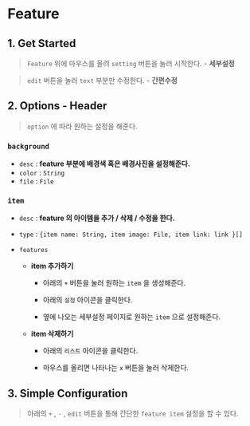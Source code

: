 # Feature

## 1. Get Started

> `Feature` 위에 마우스를 올려 `setting` 버튼을 눌러 시작한다. - **세부설정**

> `edit` 버튼을 눌러 `text` 부분만 수정한다. - **간편수정**

## 2. Options - Header

> `option` 에 따라 원하는 설정을 해준다.

### `background`

- `desc` : **feature 부분에 배경색 혹은 배경사진을 설정해준다.**
- `color` : `String`
- `file` : `File`

### `item`

- `desc` : **feature 의 아이템을 추가 / 삭제 / 수정을 한다.**
- `type` : `{item name: String, item image: File, item link: link }[]`
- `features`

  - **item 추가하기**

    - 아래의 `+` 버튼을 눌러 원하는 `item` 을 생성해준다.

    - 아래의 `설정` 아이콘을 클릭한다.

    - 옆에 나오는 세부설정 페이지로 원하는 `item` 으로 설정해준다.

  - **item 삭제하기**

    - 아래의 `리스트` 아이콘을 클릭한다.

    - 마우스를 올리면 나타나는 `x` 버튼을 눌러 삭제한다.

## 3. Simple Configuration

> 아래의 `+` , `-` , `edit` 버튼을 통해 간단한 `feature item` 설정을 할 수 있다.
